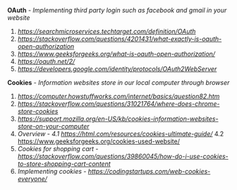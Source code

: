 
**OAuth** - *Implementing third party login such as facebook and gmail in your website* 

  1. *https://searchmicroservices.techtarget.com/definition/OAuth*
  2. *https://stackoverflow.com/questions/4201431/what-exactly-is-oauth-open-authorization* 
  3. *https://www.geeksforgeeks.org/what-is-oauth-open-authorization/*
  4. *https://oauth.net/2/*
  5. *https://developers.google.com/identity/protocols/OAuth2WebServer*
  
**Cookies** - *Information websites store in our local computer through browser*

  1. *https://computer.howstuffworks.com/internet/basics/question82.htm*
  2. *https://stackoverflow.com/questions/31021764/where-does-chrome-store-cookies*
  3. *https://support.mozilla.org/en-US/kb/cookies-information-websites-store-on-your-computer*
  4. *Overview - 
      4.1 https://html.com/resources/cookies-ultimate-guide/*
      4.2 https://www.geeksforgeeks.org/cookies-used-website/
  5. *Cookies for shopping cart - https://stackoverflow.com/questions/39860045/how-do-i-use-cookies-to-store-shopping-cart-content*
  6. *Implementing cookies - https://codingstartups.com/web-cookies-everyone/*
